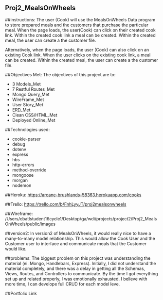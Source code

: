## Proj2_MealsOnWheels

##instructions:
The user (Cook) will use the MealsOnWheels Data program to store prepared meals and the customers that purchase the particular meal.  When the page loads, the user(Cook) can click on their created cook link. Within the created cook link a meal can be created. Within the created meal, the user can create a the customer file.

Alternatively, when the page loads, the user (Cook) can also click on an existing Cook link. When the user clicks on the existing cook link, a meal can be created. Within the created meal, the user can create a the customer file.

##Objectives Met:
The objectives of this project are to:

- 3 Models_Met
- 7 Restful Routes_Met
- Mongo Query_Met
- WireFrame_Met
- User Story_Met
- ERD_Met
- Clean CSS/HTML_Met
- Deployed Online_Met

##Technologies used:
- cookie-parser
- debug
- dotenv
- express
- hbs
- http-errors
- method-override
- mongoose
- morgan
- nodemon

##Heroku:
https://arcane-brushlands-58363.herokuapp.com/cooks

##Trello:
https://trello.com/b/FnhLyyJT/proj2mealsonwheels

##Wireframe:
/Users/cbatlstudent16cycle1/Desktop/ga/wdi/projects/project2/Proj2_MealsOnWheels/public/images

##version2:
In version2 of MealsOnWheels, it would really nice to have a many-to-many model relationship.  This would allow the Cook User and the Customer user to interface and communicate meals that the Customer would like.

##problems:
The biggest problem on this project was understanding the material (ei. Mongo, Handlebars, Express). Initially, I did not understand the material completely, and there was a delay in getting all the Schemas, Views, Routes, and Controllers to communicate.  By the time I got everything set up and related properly, I was emotionally exhausted.  I believe with more time, I can develope full CRUD for each model leve.

##Portfolio Link
